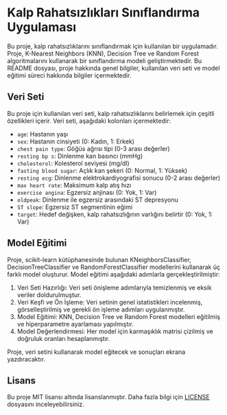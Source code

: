 # Kalp Rahatsızlıkları Sınıflandırma Uygulaması

Bu proje, kalp rahatsızlıklarını sınıflandırmak için kullanılan bir uygulamadır. Proje, K-Nearest Neighbors (KNN), Decision Tree ve Random Forest algoritmalarını kullanarak bir sınıflandırma modeli geliştirmektedir. Bu README dosyası, proje hakkında genel bilgiler, kullanılan veri seti ve model eğitimi süreci hakkında bilgiler içermektedir.

## Veri Seti

Bu proje için kullanılan veri seti, kalp rahatsızlıklarını belirlemek için çeşitli özellikleri içerir. Veri seti, aşağıdaki kolonları içermektedir:

- `age`: Hastanın yaşı
- `sex`: Hastanın cinsiyeti (0: Kadın, 1: Erkek)
- `chest pain type`: Göğüs ağrısı tipi (0-3 arası değerler)
- `resting bp s`: Dinlenme kan basıncı (mmHg)
- `cholesterol`: Kolesterol seviyesi (mg/dl)
- `fasting blood sugar`: Açlık kan şekeri (0: Normal, 1: Yüksek)
- `resting ecg`: Dinlenme elektrokardiyografisi sonucu (0-2 arası değerler)
- `max heart rate`: Maksimum kalp atış hızı
- `exercise angina`: Egzersiz anjinası (0: Yok, 1: Var)
- `oldpeak`: Dinlenme ile egzersiz arasındaki ST depresyonu
- `ST slope`: Egzersiz ST segmentinin eğimi
- `target`: Hedef değişken, kalp rahatsızlığının varlığını belirtir (0: Yok, 1: Var)

## Model Eğitimi

Proje, scikit-learn kütüphanesinde bulunan KNeighborsClassifier, DecisionTreeClassifier ve RandomForestClassifier modellerini kullanarak üç farklı model oluşturur. Model eğitimi aşağıdaki adımlarla gerçekleştirilmiştir:

1. Veri Seti Hazırlığı: Veri seti önişleme adımlarıyla temizlenmiş ve eksik veriler doldurulmuştur.
2. Veri Keşfi ve Ön İşleme: Veri setinin genel istatistikleri incelenmiş, görselleştirilmiş ve gerekli ön işleme adımları uygulanmıştır.
3. Model Eğitimi: KNN, Decision Tree ve Random Forest modelleri eğitilmiş ve hiperparametre ayarlaması yapılmıştır.
4. Model Değerlendirmesi: Her model için karmaşıklık matrisi çizilmiş ve doğruluk oranları hesaplanmıştır.



Proje, veri setini kullanarak model eğitecek ve sonuçları ekrana yazdıracaktır.

## Lisans

Bu proje MIT lisansı altında lisanslanmıştır. Daha fazla bilgi için [LICENSE](LICENSE) dosyasını inceleyebilirsiniz.

